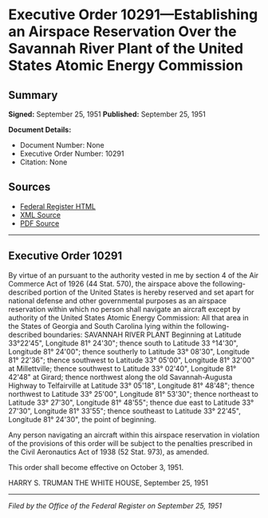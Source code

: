 # Executive Order 10291—Establishing an Airspace Reservation Over the Savannah River Plant of the United States Atomic Energy Commission

## Summary

**Signed:** September 25, 1951
**Published:** September 25, 1951

**Document Details:**
- Document Number: None
- Executive Order Number: 10291
- Citation: None

## Sources
- [Federal Register HTML](https://www.presidency.ucsb.edu/documents/executive-order-10291-establishing-airspace-reservation-over-the-savannah-river-plant-the)
- [XML Source](None)
- [PDF Source](None)

---

## Executive Order 10291

By virtue of an pursuant to the authority vested in me by section 4 of the Air Commerce Act of 1926 (44 Stat. 570), the airspace above the following-described portion of the United States is hereby reserved and set apart for national defense and other governmental purposes as an airspace reservation within which no person shall navigate an aircraft except by authority of the United States Atomic Energy Commission:
All that area in the States of Georgia and South Carolina lying within the following-described boundaries:
SAVANNAH RIVER PLANT
Beginning at Latitude 33°22'45", Longitude 81° 24'30"; thence south to Latitude 33 °14'30", Longitude 81° 24'00"; thence southerly to Latitude 33° 08'30", Longitude 81° 22'36"; thence southwest to Latitude 33° 05'00", Longitude 81° 32'00" at Millettville; thence southwest to Latitude 33° 02'40", Longitude 81° 42'48" at Girard; thence northwest along the old Savannah-Augusta Highway to Telfairville at Latitude 33° 05'18", Longitude 81° 48'48"; thence northwest to Latitude 33° 25'00", Longitude 81° 53'30"; thence northeast to Latitude 33° 27'30", Longitude 81° 48'55"; thence due east to Latitude 33° 27'30", Longitude 81° 33'55"; thence southeast to Latitude 33° 22'45", Longitude 81° 24'30", the point of beginning.

Any person navigating an aircraft within this airspace reservation in violation of the provisions of this order will be subject to the penalties prescribed in the Civil Aeronautics Act of 1938 (52 Stat. 973), as amended.

This order shall become effective on October 3, 1951.

HARRY S. TRUMAN
THE WHITE HOUSE,
September 25, 1951

---

*Filed by the Office of the Federal Register on September 25, 1951*

